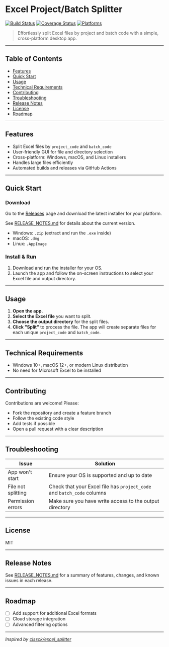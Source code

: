 # Excel Project/Batch Splitter

[![Build Status](https://github.com/clssck/excel_splitter/actions/workflows/node.js.yml/badge.svg)](https://github.com/clssck/excel_splitter/actions)
[![Coverage Status](https://img.shields.io/badge/coverage-passing-brightgreen)](#)
[![Platforms](https://img.shields.io/badge/platform-win%20%7C%20mac%20%7C%20linux-blue)](#)

> Effortlessly split Excel files by project and batch code with a simple, cross-platform desktop app.

---

## Table of Contents

- [Features](#features)
- [Quick Start](#quick-start)
- [Usage](#usage)
- [Technical Requirements](#technical-requirements)
- [Contributing](#contributing)
- [Troubleshooting](#troubleshooting)
- [Release Notes](#release-notes)
- [License](#license)
- [Roadmap](#roadmap)

---

## Features

- Split Excel files by `project_code` and `batch_code`
- User-friendly GUI for file and directory selection
- Cross-platform: Windows, macOS, and Linux installers
- Handles large files efficiently
- Automated builds and releases via GitHub Actions

---

## Quick Start

### Download

Go to the [Releases](https://github.com/clssck/excel_splitter/releases) page and download the latest installer for your platform.

See [RELEASE_NOTES.md](./RELEASE_NOTES.md) for details about the current version.

- Windows: `.zip` (extract and run the `.exe` inside)
- macOS: `.dmg`
- Linux: `.AppImage`

### Install & Run

1. Download and run the installer for your OS.
2. Launch the app and follow the on-screen instructions to select your Excel file and output directory.

---

## Usage

1. **Open the app.**
2. **Select the Excel file** you want to split.
3. **Choose the output directory** for the split files.
4. **Click "Split"** to process the file. The app will create separate files for each unique `project_code` and `batch_code`.

---

## Technical Requirements

- Windows 10+, macOS 12+, or modern Linux distribution
- No need for Microsoft Excel to be installed

---

## Contributing

Contributions are welcome! Please:

- Fork the repository and create a feature branch
- Follow the existing code style
- Add tests if possible
- Open a pull request with a clear description

---

## Troubleshooting

| Issue              | Solution                                                               |
| ------------------ | ---------------------------------------------------------------------- |
| App won't start    | Ensure your OS is supported and up to date                             |
| File not splitting | Check that your Excel file has `project_code` and `batch_code` columns |
| Permission errors  | Make sure you have write access to the output directory                |

---

## License

MIT

---

## Release Notes

See [RELEASE_NOTES.md](./RELEASE_NOTES.md) for a summary of features, changes, and known issues in each release.

---

## Roadmap

- [ ] Add support for additional Excel formats
- [ ] Cloud storage integration
- [ ] Advanced filtering options

---

_Inspired by [clssck/excel_splitter](https://github.com/clssck/excel_splitter)_
